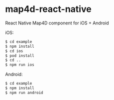 # map4d-react-native
React Native Map4D component for iOS + Android

iOS:
```sh
$ cd example
$ npm install
$ cd ios
$ pod install
$ cd ..
$ npm run ios
```

Android:
```sh
$ cd example
$ npm install
$ npm run android
```
